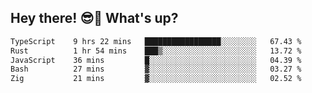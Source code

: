 ## Hey there! 😎👋 What's up?

<!--START_SECTION:waka-->

```txt
TypeScript    9 hrs 22 mins   █████████████████░░░░░░░░   67.43 %
Rust          1 hr 54 mins    ███▒░░░░░░░░░░░░░░░░░░░░░   13.72 %
JavaScript    36 mins         █░░░░░░░░░░░░░░░░░░░░░░░░   04.39 %
Bash          27 mins         ▓░░░░░░░░░░░░░░░░░░░░░░░░   03.27 %
Zig           21 mins         ▓░░░░░░░░░░░░░░░░░░░░░░░░   02.52 %
```

<!--END_SECTION:waka-->
